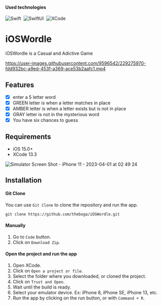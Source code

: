 #### Used technologies
![Swift](https://img.shields.io/badge/-Swift-333333?style=flat&logo=Swift)&nbsp;
![SwiftUI](https://img.shields.io/badge/-SwiftUI-333333?style=flat&logo=Apple)&nbsp;
![XCode](https://img.shields.io/badge/-Xcode-333333?style=flat&logo=Xcode)&nbsp;


# iOSWordle
<p align="center">
  <p align="left">
    iOSWordle is a Casual and Adictive Game
  </p>
</p>


https://user-images.githubusercontent.com/9596542/229275970-fdd932bc-a9ed-453f-a369-ace53b2aafc1.mp4








## Features

- [x] enter a 5 letter word
- [x] GREEN letter is when a letter matches in place
- [x] AMBER letter is when a letter exists but is not in place
- [x] GRAY letter is not in the mysterious word
- [x] You have six chances to guess
## Requirements

- iOS 15.0+
- XCode 13.3



![Simulator Screen Shot - iPhone 11 - 2023-04-01 at 02 49 24](https://user-images.githubusercontent.com/9596542/229276272-1659d1cb-b4fc-45e0-9987-56ee4acc55ee.png)


## Installation


#### Git Clone
You can use `Git Clone` to clone the repository and run the app.

```
git clone https://github.com/theboga/iOSWordle.git
```


#### Manually

1. Go to `Code` button. 
2. Click on `Download Zip`.

#### Open the project and run the app
1. Open XCode.
2. Click on `Open a project or file`.
3. Select the folder where you downloaded, or cloned the project.
4. Click on `Trust and Open`.
5. Wait until the build is ready. 
6. Select your emulator device. Ex: iPhone 8, iPhone SE, iPhone 13, etc.
7. Run the app by clicking on the run button, or with `Command + R`.



